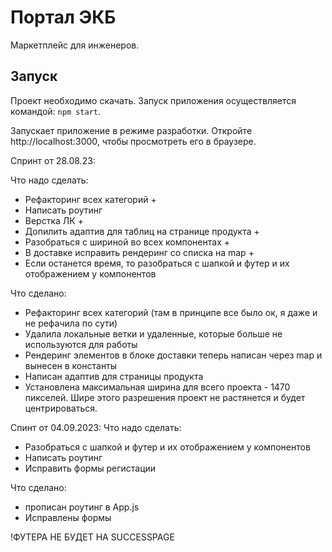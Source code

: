 # Портал ЭКБ

Маркетплейс для инженеров.

## Запуск

Проект необходимо скачать. Запуск приложения осуществляется командой: `npm start`.

Запускает приложение в режиме разработки. Откройте http://localhost:3000, чтобы просмотреть его в браузере.

Спринт от 28.08.23:

Что надо сделать:

- Рефакторинг всех категорий +
- Написать роутинг
- Верстка ЛК +
- Допилить адаптив для таблиц на странице продукта +
- Разобраться с шириной во всех компонентах +
- В доставке исправить рендеринг со списка на map +
- Если останется время, то разобраться с шапкой и футер и их отображением у компонентов

Что сделано:

- Рефакторинг всех категорий (там в принципе все было ок, я даже и не рефачила по сути)
- Удалила локальные ветки и удаленные, которые больше не используются для работы
- Рендеринг элементов в блоке доставки теперь написан через map и вынесен в константы
- Написан адаптив для страницы продукта
- Установлена максимальная ширина для всего проекта - 1470 пикселей. Шире этого разрешения проект не растянется и будет центрироваться.

Спинт от 04.09.2023:
Что надо сделать:

- Разобраться с шапкой и футер и их отображением у компонентов
- Написать роутинг
- Исправить формы регистации

Что сделано:
- прописан роутинг в App.js
- Исправлены формы


!ФУТЕРА НЕ БУДЕТ НА SUCCESSPAGE
